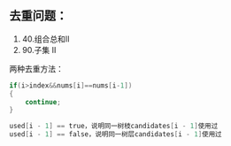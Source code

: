 ## 去重问题：

1. 40.组合总和II
2.  90.子集 II

两种去重方法：

```java
if(i>index&&nums[i]==nums[i-1])
{
    continue;
}
```

```java
used[i - 1] == true，说明同一树枝candidates[i - 1]使用过
used[i - 1] == false，说明同一树层candidates[i - 1]使用过
```

